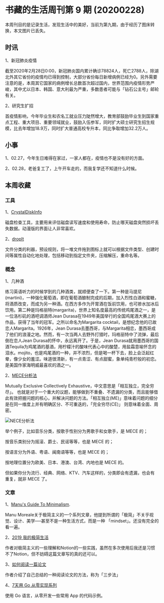 # 书藏的生活周刊第 9 期 (20200228)


本周刊目的是记录生活，发现生活中的美好，当前为第九期，由于经历了图床转换，本文图片已丢失。

## 时讯

1、新冠肺炎疫情

截至2020年2月28日0:00，新冠肺炎国内累计确诊78824人，死亡2788人，除湖北外其它省份的疫情均已得到控制，大部分省份每日新增病例已经为0。另外需要注意的是，本周其它国家的病例增长总数首次超过国内，世界范围内疫情形势严峻，其中尤以日本、韩国、意大利最为严重，多数患者可能与「钻石公主号」邮轮有关。

2、研究生扩招

首疫情影响，今年毕业生和农名工就业压力陡然增大，教育部鼓励毕业生到国家重点工程、重大项目、重要领域就业，鼓励入伍参军，同时扩大硕士研究生招生规模，比去年增加18.9万，同时扩大普通高校专升本，同比争取增加32.2万人。

## 小事

1、02.27，今年生日难得在家过，一家人都在，疫情也不是没有好的方面。

2、02.28，老爸复工了，上午开车走的，而我复学还不知道什么时候。

## 本周收藏

### 工具

1、[CrystalDiskInfo](https://crystalmark.info/en/)

磁盘检查工具，主要用来评估磁盘读写速度和使用寿命，防止哪天磁盘突然损坏丢失数据。动漫版的界面让人非常喜欢。

2、[dropIt](http://www.dropitproject.com/)

文件分类的利器，预设规则，将一堆文件拖到图标上就可以根据文件类型、创建时间等属性自动化地处理，包括移动到指定文件夹，压缩解压，重命名等。

### 概念

1、几种酒

练习英语听力的时候学到的几种酒类，就顺便查了一下。第一种是马提尼(martini)，一种强化葡萄酒，即在葡萄酒酿制完成的后期，加入烈性白酒和蜜糖，将酒质改变，而成为另一种酒。在西方多作为开胃酒在饭前饮用，也可掺水加冰后饮用。第二种是玛格丽特(margarita)，世界上知名度最高的传统鸡尾酒之一，是一位洛杉矶的酒吧调酒师Jean Durasa在1949年美国举行的全国鸡尾酒大赛上的作品，获得了当年的冠军。之所以命名为Margarita cocktail，是想纪念他的已故恋人Margarita。1926年，Jean Durasa去墨西哥，与Margarita相恋，墨西哥成了他们的浪漫之地。然而，有一次当两人去野外打猎时，玛格丽特中了流弹，最后倒在恋人Jean Durasa的怀中，永远离开了。于是，Jean Durasa就用墨西哥的国酒Tequila为鸡尾酒的基酒，用柠檬汁的酸味代表心中的酸楚，用盐霜意喻怀念的泪水。mojito，也是鸡尾酒的一种，并不浓烈，但是喝一杯下去，脸上会泛起红晕，像少女的羞涩。味道很清新，有一点青涩、有点甜蜜，象单纯青柠般的初恋。是美国作家海明威最喜欢的酒之一。

2、[MECE分析法](https://wiki.mbalib.com/wiki/MECE分析法)

Mutually Exclusive Collectively Exhaustive，中文意思是「相互独立，完全穷尽」。 也就是对于一个重大的议题，能够做到不重叠、不遗漏的分类，而且能够借此有效把握问题的核心，并解决问题的方法。「相互独立(ME)」意味着问题的细分是在同一维度上并有明确区分、不可重迭的，「完全穷尽(CE)」 则意味着全面、周密。

![NECE分析法](https://cdn.sspai.com/2019/07/23/974cd32a96e365a8f93f99d0121306fa.jpg?imageView2/2/w/1120/q/90/interlace/1/ignore-error/1)

举个例子，比如音乐分类，按歌手性别分为男歌手和女歌手，是 MECE 的；

按音乐类别分为摇滚、爵士、民谣等等，也是 MECE 的；

按语言分为外语、粤语、闽南语等等，也是 MECE 的；

按地理位置分为欧美、日本、港澳、台湾、内地也是 MECE 的。

但如果你分为流行、经典、网络、KTV、汽车这样的，分类即会有遗漏，也会有重复，就非 MECE 了。

### 文章

1、[Manu's Guide To Minimalism](https://manuelmoreale.com/manu-guide-to-minimalism).

Manu Moreale关于极简主义的一个系列文章，他提到所谓的「极简」不关乎视觉、设计、美学──甚至不是一种生活方式，而是一种 「mindset」。还没有完全的看一遍。

2、[2019 我的极简生活](https://sspai.com/post/58960)

作者对极简主义的一些理解和Notion的一些实践，虽然在多次使用后我还是习惯不了Notion，但不妨碍这篇文章写的真的还可以。

3、[如何阅读一篇论文](https://blog.csdn.net/qianlong4526888/article/details/11269129)

作者介绍了自己总结的一种阅读论文的方法，称为「三步法」

4、[7天用 Go 从零实现系列](https://github.com/geektutu/7days-golang)

使用 Go 语言，从零开发一些常用 App 的代码示例。



